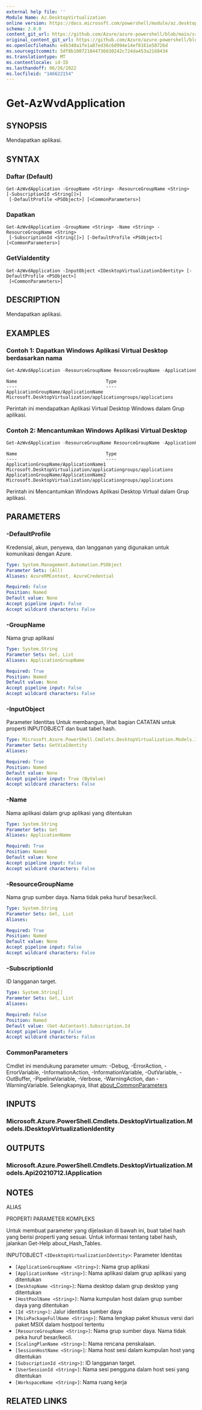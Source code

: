 ```yaml
---
external help file: ''
Module Name: Az.DesktopVirtualization
online version: https://docs.microsoft.com/powershell/module/az.desktopvirtualization/get-azwvdapplication
schema: 2.0.0
content_git_url: https://github.com/Azure/azure-powershell/blob/main/src/DesktopVirtualization/help/Get-AzWvdApplication.md
original_content_git_url: https://github.com/Azure/azure-powershell/blob/main/src/DesktopVirtualization/help/Get-AzWvdApplication.md
ms.openlocfilehash: e4b340a1fe1a87ed36c6d994e14ef8161e50726d
ms.sourcegitcommit: 5df8b100721844736630242c724da453a2168434
ms.translationtype: MT
ms.contentlocale: id-ID
ms.lasthandoff: 06/26/2022
ms.locfileid: "146622154"
---
```

# Get-AzWvdApplication

## SYNOPSIS
Mendapatkan aplikasi.

## SYNTAX

### Daftar (Default)
```
Get-AzWvdApplication -GroupName <String> -ResourceGroupName <String> [-SubscriptionId <String[]>]
 [-DefaultProfile <PSObject>] [<CommonParameters>]
```

### Dapatkan
```
Get-AzWvdApplication -GroupName <String> -Name <String> -ResourceGroupName <String>
 [-SubscriptionId <String[]>] [-DefaultProfile <PSObject>] [<CommonParameters>]
```

### GetViaIdentity
```
Get-AzWvdApplication -InputObject <IDesktopVirtualizationIdentity> [-DefaultProfile <PSObject>]
 [<CommonParameters>]
```

## DESCRIPTION
Mendapatkan aplikasi.

## EXAMPLES

### Contoh 1: Dapatkan Windows Aplikasi Virtual Desktop berdasarkan nama
```powershell
Get-AzWvdApplication -ResourceGroupName ResourceGroupName -ApplicationGroupName ApplicationGroupName -Name ApplicationName
```

```output
Name                                 Type
----                                 ----
ApplicationGroupName/ApplicationName Microsoft.DesktopVirtualization/applicationgroups/applications
```

Perintah ini mendapatkan Aplikasi Virtual Desktop Windows dalam Grup aplikasi.

### Contoh 2: Mencantumkan Windows Aplikasi Virtual Desktop
```powershell
Get-AzWvdApplication -ResourceGroupName ResourceGroupName -ApplicationGroupName ApplicationGroupName
```

```output
Name                                 Type
----                                 ----
ApplicationGroupName/ApplicationName1 Microsoft.DesktopVirtualization/applicationgroups/applications
ApplicationGroupName/ApplicationName2 Microsoft.DesktopVirtualization/applicationgroups/applications
```

Perintah ini Mencantumkan Windows Aplikasi Desktop Virtual dalam Grup aplikasi.

## PARAMETERS

### -DefaultProfile
Kredensial, akun, penyewa, dan langganan yang digunakan untuk komunikasi dengan Azure.

```yaml
Type: System.Management.Automation.PSObject
Parameter Sets: (All)
Aliases: AzureRMContext, AzureCredential

Required: False
Position: Named
Default value: None
Accept pipeline input: False
Accept wildcard characters: False
```

### -GroupName
Nama grup aplikasi

```yaml
Type: System.String
Parameter Sets: Get, List
Aliases: ApplicationGroupName

Required: True
Position: Named
Default value: None
Accept pipeline input: False
Accept wildcard characters: False
```

### -InputObject
Parameter Identitas Untuk membangun, lihat bagian CATATAN untuk properti INPUTOBJECT dan buat tabel hash.

```yaml
Type: Microsoft.Azure.PowerShell.Cmdlets.DesktopVirtualization.Models.IDesktopVirtualizationIdentity
Parameter Sets: GetViaIdentity
Aliases:

Required: True
Position: Named
Default value: None
Accept pipeline input: True (ByValue)
Accept wildcard characters: False
```

### -Name
Nama aplikasi dalam grup aplikasi yang ditentukan

```yaml
Type: System.String
Parameter Sets: Get
Aliases: ApplicationName

Required: True
Position: Named
Default value: None
Accept pipeline input: False
Accept wildcard characters: False
```

### -ResourceGroupName
Nama grup sumber daya.
Nama tidak peka huruf besar/kecil.

```yaml
Type: System.String
Parameter Sets: Get, List
Aliases:

Required: True
Position: Named
Default value: None
Accept pipeline input: False
Accept wildcard characters: False
```

### -SubscriptionId
ID langganan target.

```yaml
Type: System.String[]
Parameter Sets: Get, List
Aliases:

Required: False
Position: Named
Default value: (Get-AzContext).Subscription.Id
Accept pipeline input: False
Accept wildcard characters: False
```

### CommonParameters
Cmdlet ini mendukung parameter umum: -Debug, -ErrorAction, -ErrorVariable, -InformationAction, -InformationVariable, -OutVariable, -OutBuffer, -PipelineVariable, -Verbose, -WarningAction, dan -WarningVariable. Selengkapnya, lihat [about_CommonParameters](http://go.microsoft.com/fwlink/?LinkID=113216)

## INPUTS

### Microsoft.Azure.PowerShell.Cmdlets.DesktopVirtualization.Models.IDesktopVirtualizationIdentity

## OUTPUTS

### Microsoft.Azure.PowerShell.Cmdlets.DesktopVirtualization.Models.Api20210712.IApplication

## NOTES

ALIAS

PROPERTI PARAMETER KOMPLEKS

Untuk membuat parameter yang dijelaskan di bawah ini, buat tabel hash yang berisi properti yang sesuai. Untuk informasi tentang tabel hash, jalankan Get-Help about_Hash_Tables.


INPUTOBJECT `<IDesktopVirtualizationIdentity>`: Parameter Identitas
  - `[ApplicationGroupName <String>]`: Nama grup aplikasi
  - `[ApplicationName <String>]`: Nama aplikasi dalam grup aplikasi yang ditentukan
  - `[DesktopName <String>]`: Nama desktop dalam grup desktop yang ditentukan
  - `[HostPoolName <String>]`: Nama kumpulan host dalam grup sumber daya yang ditentukan
  - `[Id <String>]`: Jalur identitas sumber daya
  - `[MsixPackageFullName <String>]`: Nama lengkap paket khusus versi dari paket MSIX dalam hostpool tertentu
  - `[ResourceGroupName <String>]`: Nama grup sumber daya. Nama tidak peka huruf besar/kecil.
  - `[ScalingPlanName <String>]`: Nama rencana penskalaan.
  - `[SessionHostName <String>]`: Nama host sesi dalam kumpulan host yang ditentukan
  - `[SubscriptionId <String>]`: ID langganan target.
  - `[UserSessionId <String>]`: Nama sesi pengguna dalam host sesi yang ditentukan
  - `[WorkspaceName <String>]`: Nama ruang kerja

## RELATED LINKS

